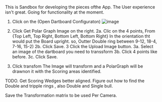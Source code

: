 This is Sandbox for developing the pieces ofthe App.   The User experience isn't great. Going for functionality at the moment. 
1. Click on the (Open Dartboard Configuraton)
![image](https://github.com/user-attachments/assets/da0e0c38-f81d-4de5-aac9-08b55fcf1a7a)

2. Click Get Polar Graph Image on the  right.
    2a. Clic on the 4 points, From {Top Left, Top Right, Bottom Left, Bottom Right}     In the orientation tht would put the Board upright.  so, Outter Double ring between 9-12, 18-4, 7-16, 15-2)
    2b. Click Save.
3 Click the Upload Image button.
    3a. Select an image of the dartboard you need to transsform
    3b. Click 4 points like before.
    3c. Click Save.

4. Click transfom
   The Image will transform and a PolarGraph will be drawnon it with the Scoring areas identified.



TODO. 
  Get Scoring Wedges better aligned. 
  Figure out how to find the Double and tripple rings , also Double and Single bull. 

  Save the Transformation matrix to be used Per Camera. 


  





